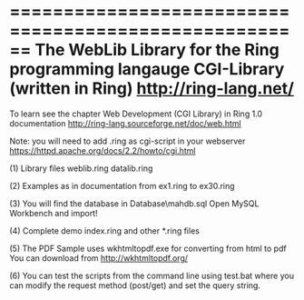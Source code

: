======================================================
The WebLib Library for the Ring programming langauge 
CGI-Library (written in Ring)
http://ring-lang.net/
======================================================

To learn see the chapter 
	Web Development (CGI Library) 
	in Ring 1.0 documentation
	http://ring-lang.sourceforge.net/doc/web.html

Note: you will need to add .ring as cgi-script in your webserver
	https://httpd.apache.org/docs/2.2/howto/cgi.html

(1) Library files
	weblib.ring
	datalib.ring

(2) Examples as in documentation
	from ex1.ring to ex30.ring

(3) You will find the database in
	Database\mahdb.sql
	Open MySQL Workbench and import!

(4) Complete demo
	index.ring and other *.ring files

(5) The PDF Sample uses wkhtmltopdf.exe for converting from html to pdf
	You can download from http://wkhtmltopdf.org/
	
(6) You can test the scripts from the command line using test.bat
	where you can modify the request method (post/get) and set
	the query string.
	